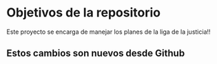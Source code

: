 # Objetivos de la repositorio

Este proyecto se encarga de manejar los planes de la liga de la justicia!!

## Estos cambios son nuevos desde Github

